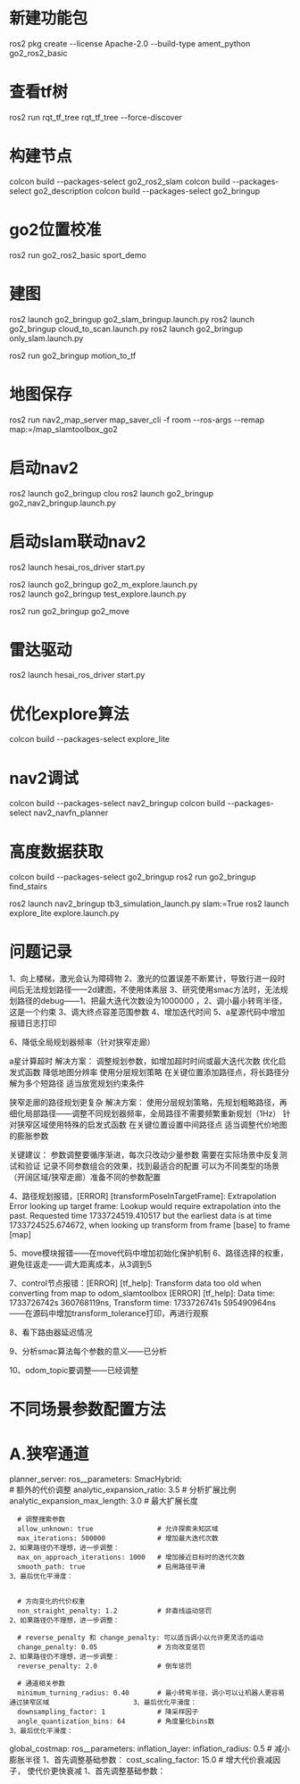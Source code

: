 # 新建功能包
ros2 pkg create --license Apache-2.0 --build-type ament_python go2_ros2_basic

# 查看tf树
ros2 run rqt_tf_tree rqt_tf_tree --force-discover

# 构建节点
colcon build --packages-select go2_ros2_slam
colcon build --packages-select go2_description
colcon build --packages-select go2_bringup

# go2位置校准
ros2 run go2_ros2_basic sport_demo 

# 建图
ros2 launch go2_bringup go2_slam_bringup.launch.py 
ros2 launch go2_bringup cloud_to_scan.launch.py
ros2 launch go2_bringup only_slam.launch.py 

ros2 run go2_bringup motion_to_tf 

# 地图保存
ros2 run nav2_map_server map_saver_cli -f room --ros-args --remap map:=/map_slamtoolbox_go2

# 启动nav2
ros2 launch go2_bringup clou
ros2 launch go2_bringup go2_nav2_bringup.launch.py

# 启动slam联动nav2
ros2 launch hesai_ros_driver start.py

ros2 launch go2_bringup go2_m_explore.launch.py 	
ros2 launch go2_bringup test_explore.launch.py 

ros2 run go2_bringup go2_move

# 雷达驱动
ros2 launch hesai_ros_driver start.py


# 优化explore算法
colcon build --packages-select explore_lite

# nav2调试

colcon build --packages-select nav2_bringup
colcon build --packages-select nav2_navfn_planner

# 高度数据获取
colcon build --packages-select go2_bringup
ros2 run go2_bringup find_stairs

ros2 launch nav2_bringup tb3_simulation_launch.py slam:=True
ros2 launch explore_lite explore.launch.py

# 问题记录

1、向上楼梯，激光会认为障碍物
2、激光的位置误差不断累计，导致行进一段时间后无法规划路径——2d建图，不使用体素层
3、研究使用smac方法时，无法规划路径的debug——1、把最大迭代次数设为1000000 ，2、调小最小转弯半径，这是一个约束 3、调大终点容差范围参数 4、增加迭代时间 5、a星源代码中增加报错日志打印

6、降低全局规划器频率（针对狭窄走廊）

a星计算超时
解决方案：
调整规划参数，如增加超时时间或最大迭代次数
优化启发式函数
降低地图分辨率
使用分层规划策略
在关键位置添加路径点，将长路径分解为多个短路径
适当放宽规划约束条件


狭窄走廊的路径规划更复杂
解决方案：
使用分层规划策略，先规划粗略路径，再细化局部路径——调整不同规划器频率，全局路径不需要频繁重新规划（1Hz）
针对狭窄区域使用特殊的启发式函数
在关键位置设置中间路径点
适当调整代价地图的膨胀参数



关键建议：
参数调整要循序渐进，每次只改动少量参数
需要在实际场景中反复测试和验证
记录不同参数组合的效果，找到最适合的配置
可以为不同类型的场景（开阔区域/狭窄走廊）准备不同的参数配置


4、路径规划报错，[ERROR] [transformPoseInTargetFrame]: Extrapolation Error looking up target frame: Lookup would require extrapolation into the past.  Requested time 1733724519.410517 but the earliest data is at time 1733724525.674672, when looking up transform from frame [base] to frame [map]

5、move模块报错——在move代码中增加初始化保护机制
6、路径选择的权重，避免往返走——调大距离成本，从3调到5

7、control节点报错：[ERROR] [tf_help]: Transform data too old when converting from map to odom_slamtoolbox
[ERROR] [tf_help]: Data time: 1733726742s 360768119ns, Transform time: 1733726741s 595490964ns
——在源码中增加transform_tolerance打印，再进行观察

8、看下路由器延迟情况

9、分析smac算法每个参数的意义——已分析

10、odom_topic要调整——已经调整




# 不同场景参数配置方法
# A.狭窄通道


planner_server:
  ros__parameters:
    SmacHybrid:  
      # 额外的代价调整
      analytic_expansion_ratio: 3.5      # 分析扩展比例
      analytic_expansion_max_length: 3.0 # 最大扩展长度


      # 调整搜索参数
      allow_unknown: true                # 允许探索未知区域
      max_iterations: 500000             # 增加最大迭代次数                    2、如果路径仍不理想，进一步调整：
      max_on_approach_iterations: 1000   # 增加接近目标时的迭代次数
      smooth_path: true                  # 启用路径平滑                     3、最后优化平滑度：


      # 方向变化的代价权重
      non_straight_penalty: 1.2          # 非直线运动惩罚                   2、如果路径仍不理想，进一步调整：

      # reverse_penalty 和 change_penalty: 可以适当调小以允许更灵活的运动
      change_penalty: 0.05               # 方向改变惩罚                     2、如果路径仍不理想，进一步调整：
      reverse_penalty: 2.0               # 倒车惩罚
      
      # 通道相关参数
      minimum_turning_radius: 0.40       # 最小转弯半径，调小可以让机器人更容易通过狭窄区域                     3、最后优化平滑度：
      downsampling_factor: 1             # 降采样因子
      angle_quantization_bins: 64        # 角度量化bins数                   3、最后优化平滑度：


global_costmap:
  ros__parameters:
    inflation_layer:
      inflation_radius: 0.5              # 减小膨胀半径                          1、首先调整基础参数：
      cost_scaling_factor: 15.0          # 增大代价衰减因子， 使代价更快衰减        1、首先调整基础参数：
      






